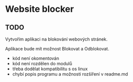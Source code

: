 # Website blocker

## TODO
Vytvořím aplikaci na blokování webových stránek.

Aplikace bude mít možnost Blokovat a Odblokovat.

- kód není okomentován
- kód není rozdělen do modulů
- třeba dodělat kompatibilitu s os linux
- chybí popis programu a možnosti rozšíření v readme.md
